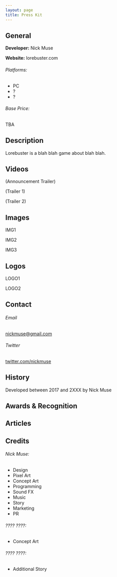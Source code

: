 ```yaml
---
layout: page
title: Press Kit
---
```


## General
**Developer:**
Nick Muse

**Website:**
lorebuster.com

###### Platforms:
- PC
- ?
- ?

###### Base Price:
TBA

## Description
Lorebuster is a blah blah game about blah blah.

## Videos
(Announcement Trailer)

(Trailer 1)

(Trailer 2)

## Images
IMG1

IMG2

IMG3

## Logos
LOGO1

LOGO2

## Contact
###### Email
[nickmuse@gmail.com](mailto:nickmuse@gmail.com)

###### Twitter
[twitter.com/nickmuse](twitter.com/nickmuse)

## History
Developed between 2017 and 2XXX by Nick Muse

## Awards & Recognition

## Articles

## Credits

###### Nick Muse:
- Design
- Pixel Art
- Concept Art
- Programming
- Sound FX
- Music
- Story
- Marketing
- PR

###### ???? ????:
- Concept Art

###### ???? ????:
- Additional Story
